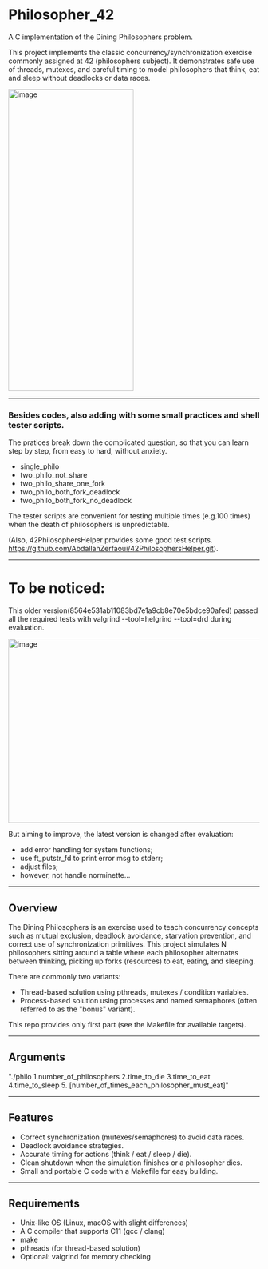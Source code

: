 # Philosopher_42

A C implementation of the Dining Philosophers problem.  

This project implements the classic concurrency/synchronization exercise commonly assigned at 42 (philosophers subject). It demonstrates safe use of threads, mutexes, and careful timing to model philosophers that think, eat and sleep without deadlocks or data races.

<img width="251" height="604" alt="image" src="https://github.com/user-attachments/assets/e8d13e84-46e9-4092-a48f-b8f9e3f69729" />

---

### Besides codes, also adding with some small practices and shell tester scripts. 

The pratices break down the complicated question, so that you can learn step by step, from easy to hard, without anxiety.

- single_philo
- two_philo_not_share
- two_philo_share_one_fork
- two_philo_both_fork_deadlock
- two_philo_both_fork_no_deadlock  

The tester scripts are convenient for testing multiple times (e.g.100 times) when the death of philosophers is unpredictable.

(Also, 42PhilosophersHelper provides some good test scripts. 
https://github.com/AbdallahZerfaoui/42PhilosophersHelper.git). 

---

# To be noticed:

This older version(8564e531ab11083bd7e1a9cb8e70e5bdce90afed) passed all the required tests with valgrind --tool=helgrind --tool=drd during evaluation.

<img width="831" height="368" alt="image" src="https://github.com/user-attachments/assets/03c4ac95-378c-46d3-95c4-9e30052fad94" />

But aiming to improve, the latest version is changed after evaluation:
- add error handling for system functions;
- use ft_putstr_fd to print error msg to stderr;
- adjust files;
- however, not handle norminette...

---

## Overview

The Dining Philosophers is an exercise used to teach concurrency concepts such as mutual exclusion, deadlock avoidance, starvation prevention, and correct use of synchronization primitives. This project simulates N philosophers sitting around a table where each philosopher alternates between thinking, picking up forks (resources) to eat, eating, and sleeping.

There are commonly two variants:
- Thread-based solution using pthreads, mutexes / condition variables.
- Process-based solution using processes and named semaphores (often referred to as the "bonus" variant).

This repo provides only first part (see the Makefile for available targets).

---

## Arguments

"./philo 1.number_of_philosophers 2.time_to_die 3.time_to_eat 4.time_to_sleep 5. [number_of_times_each_philosopher_must_eat]"

---

## Features

- Correct synchronization (mutexes/semaphores) to avoid data races.
- Deadlock avoidance strategies.
- Accurate timing for actions (think / eat / sleep / die).
- Clean shutdown when the simulation finishes or a philosopher dies.
- Small and portable C code with a Makefile for easy building.

---

## Requirements

- Unix-like OS (Linux, macOS with slight differences)
- A C compiler that supports C11 (gcc / clang)
- make
- pthreads (for thread-based solution)
- Optional: valgrind for memory checking
